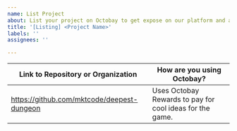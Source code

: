 ```yaml
---
name: List Project
about: List your project on Octobay to get expose on our platform and attract contributors.
title: '[Listing] <Project Name>'
labels: ''
assignees: ''

---
```


<!-- Only replace the value. Do not change or add anything else. You can delete this comment. -->
  
| Link to Repository or Organization | How are you using Octobay? |
| --- | --- |
| https://github.com/mktcode/deepest-dungeon | Uses Octobay Rewards to pay for cool ideas for the game. |
